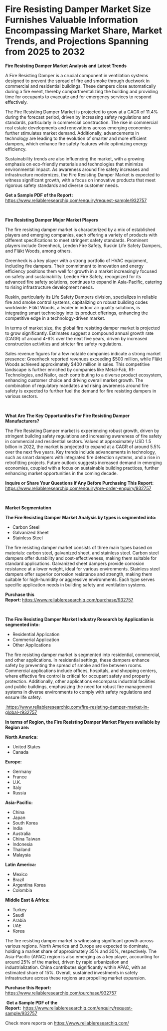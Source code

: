 <p><h1>Fire Resisting Damper Market Size Furnishes Valuable Information Encompassing Market Share, Market Trends, and Projections Spanning from 2025 to 2032</h1></p><p><strong>Fire Resisting Damper Market Analysis and Latest Trends</strong></p>
<p><p>A Fire Resisting Damper is a crucial component in ventilation systems designed to prevent the spread of fire and smoke through ductwork in commercial and residential buildings. These dampers close automatically during a fire event, thereby compartmentalizing the building and providing time for occupants to evacuate and for emergency services to respond effectively.</p><p>The Fire Resisting Damper Market is projected to grow at a CAGR of 11.4% during the forecast period, driven by increasing safety regulations and standards, particularly in commercial construction. The rise in commercial real estate developments and renovations across emerging economies further stimulates market demand. Additionally, advancements in technology are leading to the evolution of smarter and more efficient dampers, which enhance fire safety features while optimizing energy efficiency.</p><p>Sustainability trends are also influencing the market, with a growing emphasis on eco-friendly materials and technologies that minimize environmental impact. As awareness around fire safety increases and infrastructure modernizes, the Fire Resisting Damper Market is expected to witness significant growth, with a focus on innovative products that meet rigorous safety standards and diverse customer needs.</p></p>
<p><strong>Get a Sample PDF of the Report:&nbsp;</strong> <a href="https://www.reliableresearchiq.com/enquiry/request-sample/932757?utm_campaign=2301&utm_medium=2&utm_source=Github&utm_content=ia&utm_term=21032025&utm_id=fire-resisting-damper">https://www.reliableresearchiq.com/enquiry/request-sample/932757</a></p>
<p>&nbsp;</p>
<p><strong>Fire Resisting Damper Major Market Players</strong></p>
<p><p>The fire resisting damper market is characterized by a mix of established players and emerging companies, each offering a variety of products with different specifications to meet stringent safety standards. Prominent players include Greenheck, Leeden Fire Safety, Ruskin Life Safety Dampers, and Fläkt Woods, among others. </p><p>Greenheck is a key player with a strong portfolio of HVAC equipment, including fire dampers. Their commitment to innovation and energy efficiency positions them well for growth in a market increasingly focused on safety and sustainability. Leeden Fire Safety, recognized for its advanced fire safety solutions, continues to expand in Asia-Pacific, catering to rising infrastructure development needs.</p><p>Ruskin, particularly its Life Safety Dampers division, specializes in reliable fire and smoke control systems, capitalizing on robust building codes worldwide. Fläkt Woods, a leader in indoor air quality solutions, is integrating smart technology into its product offerings, enhancing the competitive edge in a technology-driven market.</p><p>In terms of market size, the global fire resisting damper market is projected to grow significantly. Estimates suggest a compound annual growth rate (CAGR) of around 4-6% over the next five years, driven by increased construction activities and stricter fire safety regulations.</p><p>Sales revenue figures for a few notable companies indicate a strong market presence: Greenheck reported revenues exceeding $500 million, while Fläkt Woods achieved approximately $400 million in sales. This competitive landscape is further enriched by companies like Metal-Fab, Rf-Technologies, and Nailor, each contributing to a diverse product ecosystem, enhancing customer choice and driving overall market growth. The combination of regulatory mandates and rising awareness around fire safety is expected to further fuel the demand for fire resisting dampers in various sectors.</p></p>
<p>&nbsp;</p>
<p><strong>What Are The Key Opportunities For Fire Resisting Damper Manufacturers?</strong></p>
<p><p>The Fire Resisting Damper market is experiencing robust growth, driven by stringent building safety regulations and increasing awareness of fire safety in commercial and residential sectors. Valued at approximately USD 1.5 billion in 2022, the market is projected to expand at a CAGR of around 5.5% over the next five years. Key trends include advancements in technology, such as smart dampers with integrated fire detection systems, and a rise in retrofitting projects. Future outlook suggests increased demand in emerging economies, coupled with a focus on sustainable building practices, further enhancing market opportunities in the coming decade.</p></p>
<p><strong>Inquire or Share Your Questions If Any Before Purchasing This Report:</strong> <a href="https://www.reliableresearchiq.com/enquiry/pre-order-enquiry/932757?utm_campaign=2301&utm_medium=2&utm_source=Github&utm_content=ia&utm_term=21032025&utm_id=fire-resisting-damper">https://www.reliableresearchiq.com/enquiry/pre-order-enquiry/932757</a></p>
<p>&nbsp;</p>
<p><strong>Market Segmentation</strong></p>
<p><strong>The Fire Resisting Damper Market Analysis by types is segmented into:</strong></p>
<p><ul><li>Carbon Steel</li><li>Galvanized Sheet</li><li>Stainless Steel</li></ul></p>
<p><p>The fire resisting damper market consists of three main types based on materials: carbon steel, galvanized sheet, and stainless steel. Carbon steel dampers offer durability and cost-effectiveness, making them suitable for standard applications. Galvanized sheet dampers provide corrosion resistance at a lower weight, ideal for various environments. Stainless steel dampers offer superior corrosion resistance and strength, making them suitable for high-humidity or aggressive environments. Each type serves specific application needs in building safety and ventilation systems.</p></p>
<p><strong>Purchase this Report:&nbsp;</strong><a href="https://www.reliableresearchiq.com/purchase/932757?utm_campaign=2301&utm_medium=2&utm_source=Github&utm_content=ia&utm_term=21032025&utm_id=fire-resisting-damper">https://www.reliableresearchiq.com/purchase/932757</a></p>
<p>&nbsp;</p>
<p><strong>The Fire Resisting Damper Market Industry Research by Application is segmented into:</strong></p>
<p><ul><li>Residential Application</li><li>Commerial Application</li><li>Other Applications</li></ul></p>
<p><p>The fire resisting damper market is segmented into residential, commercial, and other applications. In residential settings, these dampers enhance safety by preventing the spread of smoke and fire between rooms. Commercial applications include offices, hospitals, and shopping centers, where effective fire control is critical for occupant safety and property protection. Additionally, other applications encompass industrial facilities and public buildings, emphasizing the need for robust fire management systems in diverse environments to comply with safety regulations and ensure life safety.</p></p>
<p><a href="https://www.reliableresearchiq.com/fire-resisting-damper-market-in-global-r932757?utm_campaign=2301&utm_medium=2&utm_source=Github&utm_content=ia&utm_term=21032025&utm_id=fire-resisting-damper">&nbsp;https://www.reliableresearchiq.com/fire-resisting-damper-market-in-global-r932757</a></p>
<p><strong>In terms of Region, the Fire Resisting Damper Market Players available by Region are:</strong></p>
<p>
    <p> <strong> North America: </strong>
        <ul>
            <li>United States</li>
            <li>Canada</li>
        </ul>
        </p> 
    <p> <strong> Europe: </strong>
        <ul>
            <li>Germany</li>
            <li>France</li>
            <li>U.K.</li>
            <li>Italy</li>
            <li>Russia</li>
        </ul>
        </p> 
    <p> <strong> Asia-Pacific: </strong>
        <ul>
            <li>China</li>
            <li>Japan</li>
            <li>South Korea</li>
            <li>India</li>
            <li>Australia</li>
            <li>China Taiwan</li>
            <li>Indonesia</li>
            <li>Thailand</li>
            <li>Malaysia</li>
        </ul>
        </p> 
    <p> <strong> Latin America: </strong>
        <ul>
            <li>Mexico</li>
            <li>Brazil</li>
            <li>Argentina Korea</li>
            <li>Colombia</li>
        </ul>
        </p> 
    <p> <strong> Middle East & Africa: </strong>
        <ul>
            <li>Turkey</li>
            <li>Saudi</li>
            <li>Arabia</li>
            <li>UAE</li>
            <li>Korea</li>
        </ul>
    </p>
    </p>
<p><p>The fire resisting damper market is witnessing significant growth across various regions. North America and Europe are expected to dominate, holding a market share of approximately 35% and 30%, respectively. The Asia-Pacific (APAC) region is also emerging as a key player, accounting for around 25% of the market, driven by rapid urbanization and industrialization. China contributes significantly within APAC, with an estimated share of 15%. Overall, sustained investments in safety infrastructure across these regions are propelling market expansion.</p></p>
<p><strong>Purchase this Report: </strong><a href="https://www.reliableresearchiq.com/purchase/932757?utm_campaign=2301&utm_medium=2&utm_source=Github&utm_content=ia&utm_term=21032025&utm_id=fire-resisting-damper">https://www.reliableresearchiq.com/purchase/932757</a></p>
<p>&nbsp;<strong>Get a Sample PDF of the Report:&nbsp;&nbsp;</strong><a href="https://www.reliableresearchiq.com/enquiry/request-sample/932757?utm_campaign=2301&utm_medium=2&utm_source=Github&utm_content=ia&utm_term=21032025&utm_id=fire-resisting-damper">https://www.reliableresearchiq.com/enquiry/request-sample/932757</a></p>
<p><strong></strong></p>
<p>Check more reports on <a href="https://www.reliableresearchiq.com/?utm_campaign=2301&utm_medium=2&utm_source=Github&utm_content=ia&utm_term=21032025&utm_id=fire-resisting-damper">https://www.reliableresearchiq.com/</a></p>